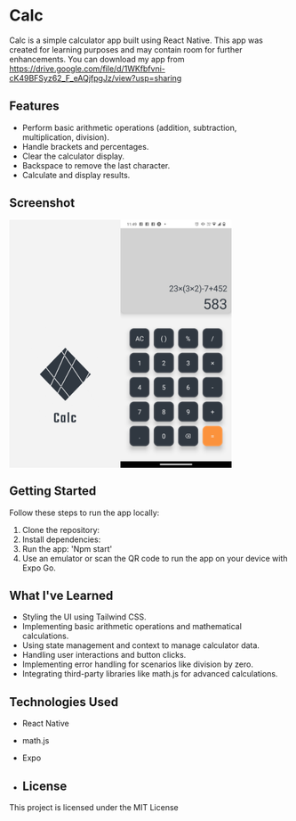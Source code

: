 # Calc 

Calc is a simple calculator app built using React Native. This app was created for learning purposes and may contain room for further enhancements.
You can download my app from https://drive.google.com/file/d/1WKfbfvni-cK49BFSyz62_F_eAQjfpgJz/view?usp=sharing

## Features

- Perform basic arithmetic operations (addition, subtraction, multiplication, division).
- Handle brackets and percentages.
- Clear the calculator display.
- Backspace to remove the last character.
- Calculate and display results.
  
## Screenshot

<div style="display: flex; flex-direction: row;">
   <img src="./assets/splash.png" alt="Calculator App Screenshot" width="200">
  <img src="./assets/screenshot.png" alt="Calculator App Screenshot" width="200">
 
</div>

## Getting Started

Follow these steps to run the app locally:

1. Clone the repository:
2. Install dependencies:
3.  Run the app: 'Npm start'
4. Use an emulator or scan the QR code to run the app on your device with Expo Go.

## What I've Learned

- Styling the UI using Tailwind CSS.
- Implementing basic arithmetic operations and mathematical calculations.
- Using state management and context to manage calculator data.
- Handling user interactions and button clicks.
- Implementing error handling for scenarios like division by zero.
- Integrating third-party libraries like math.js for advanced calculations.

## Technologies Used

- React Native
- math.js
- Expo

- ## License

This project is licensed under the MIT License 
